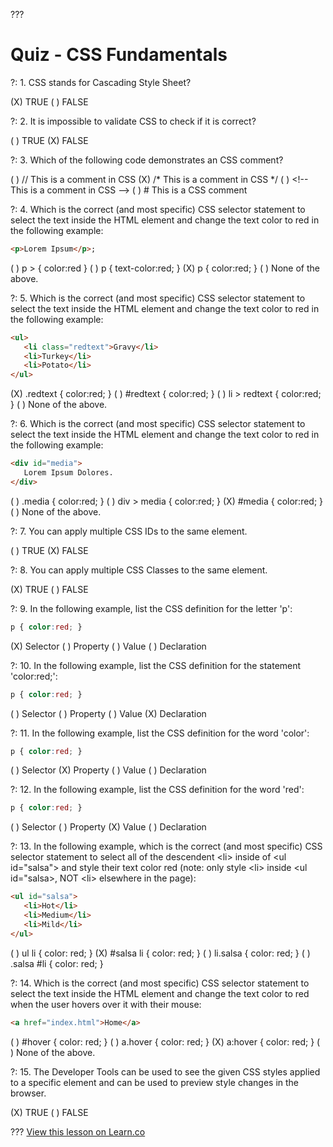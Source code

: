 

???

# Quiz - CSS Fundamentals

?: 1. CSS stands for Cascading Style Sheet?

(X) TRUE
( ) FALSE

?: 2. It is impossible to validate CSS to check if it is correct?

( ) TRUE
(X) FALSE

?: 3. Which of the following code demonstrates an CSS comment?

( ) // This is a comment in CSS
(X) /* This is a comment in CSS */
( ) &lt;!-- This is a comment in CSS --&gt;
( ) # This is a CSS comment

?: 4. Which is the correct (and most specific) CSS selector statement to select the text inside the HTML element and change the text color to red in the following example:

```html
<p>Lorem Ipsum</p>;
```

( ) p &gt; { color:red }
( ) p { text-color:red; }
(X) p { color:red; }
( ) None of the above.

?: 5. Which is the correct (and most specific) CSS selector statement to select the text inside the HTML element and change the text color to red in the following example:

```html
<ul>
   <li class="redtext">Gravy</li>
   <li>Turkey</li>
   <li>Potato</li>
</ul>
```

(X) .redtext { color:red; }
( ) #redtext { color:red; }
( ) li &gt; redtext { color:red; }
( ) None of the above.

?: 6. Which is the correct (and most specific) CSS selector statement to select the text inside the HTML element and change the text color to red in the following example:

```html
<div id="media">
   Lorem Ipsum Dolores.
</div>
```

( ) .media { color:red; }
( ) div &gt; media { color:red; }
(X) #media { color:red; }
( ) None of the above.

?: 7. You can apply multiple CSS IDs to the same element.

( ) TRUE
(X) FALSE

?: 8. You can apply multiple CSS Classes to the same element.

(X) TRUE
( ) FALSE

?: 9. In the following example, list the CSS definition for the letter 'p':

```css
p { color:red; }
```

(X) Selector
( ) Property
( ) Value
( ) Declaration

?: 10. In the following example, list the CSS definition for the statement 'color:red;':

```css
p { color:red; }
```

( ) Selector
( ) Property
( ) Value
(X) Declaration

?: 11. In the following example, list the CSS definition for the word 'color':

```css
p { color:red; }
```

( ) Selector
(X) Property
( ) Value
( ) Declaration

?: 12. In the following example, list the CSS definition for the word 'red':

```css
p { color:red; }
```

( ) Selector
( ) Property
(X) Value
( ) Declaration

?: 13. In the following example, which is the correct (and most specific) CSS selector statement to select all of the descendent &lt;li&gt; inside of  &lt;ul id="salsa"&gt; and style their text color red (note: only style &lt;li&gt; inside &lt;ul id="salsa&gt;, NOT &lt;li&gt; elsewhere in the page):

```html
<ul id="salsa">
   <li>Hot</li>
   <li>Medium</li>
   <li>Mild</li>
</ul>
```

( ) ul li { color: red; }
(X) #salsa li { color: red; }
( ) li.salsa { color: red; }
( ) .salsa #li { color: red; }

?: 14. Which is the correct (and most specific) CSS selector statement to select the text inside the HTML element and change the text color to red when the user hovers over it with their mouse:

```html
<a href="index.html">Home</a>
```

( ) #hover { color: red; }
( ) a.hover { color: red; }
(X) a:hover { color: red; }
( ) None of the above.

?: 15. The Developer Tools can be used to see the given CSS styles applied to a specific element and can be used to preview style changes in the browser.

(X) TRUE
( ) FALSE

???
<a href='https://learn.co/lessons/quiz-css-fundamentals' data-visibility='hidden'>View this lesson on Learn.co</a>
